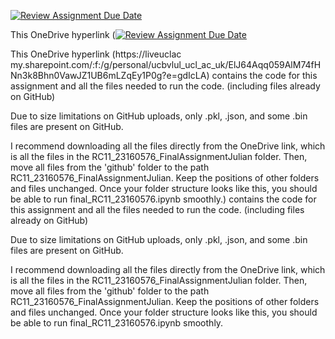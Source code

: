 [![Review Assignment Due Date](https://classroom.github.com/assets/deadline-readme-button-24ddc0f5d75046c5622901739e7c5dd533143b0c8e959d652212380cedb1ea36.svg)](https://classroom.github.com/a/YmApcLfC)

This OneDrive hyperlink ([![Review Assignment Due Date](https://classroom.github.com/assets/deadline-readme-button-24ddc0f5d75046c5622901739e7c5dd533143b0c8e959d652212380cedb1ea36.svg)](https://classroom.github.com/a/YmApcLfC)

This OneDrive hyperlink (https://liveuclac my.sharepoint.com/:f:/g/personal/ucbvlul_ucl_ac_uk/ElJ64Aqq059AlM74fHNn3k8Bhn0VawJZ1UB6mLZqEy1P0g?e=gdIcLA) contains the code for this assignment and all the files needed to run the code. (including files already on GitHub)

Due to size limitations on GitHub uploads, only .pkl, .json, and some .bin files are present on GitHub.

I recommend downloading all the files directly from the OneDrive link, which is all the files in the RC11_23160576_FinalAssignmentJulian folder. Then, move all files from the 'github' folder to the path RC11_23160576_FinalAssignmentJulian. Keep the positions of other folders and files unchanged. Once your folder structure looks like this, you should be able to run final_RC11_23160576.ipynb smoothly.) contains the code for this assignment and all the files needed to run the code. (including files already on GitHub)

Due to size limitations on GitHub uploads, only .pkl, .json, and some .bin files are present on GitHub.

I recommend downloading all the files directly from the OneDrive link, which is all the files in the RC11_23160576_FinalAssignmentJulian folder. Then, move all files from the 'github' folder to the path RC11_23160576_FinalAssignmentJulian. Keep the positions of other folders and files unchanged. Once your folder structure looks like this, you should be able to run final_RC11_23160576.ipynb smoothly.
